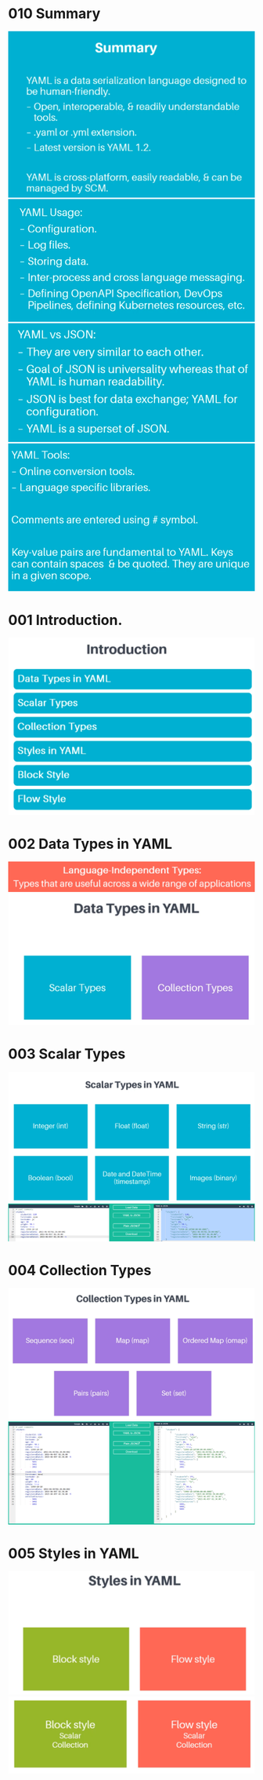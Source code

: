 # 010 Summary
![](Images/2022-10-15-17-53-08.png)
![](Images/2022-10-15-17-53-22.png)
![](Images/2022-10-15-17-53-36.png)
![](Images/2022-10-15-17-53-52.png)

# 001 Introduction.
![](Images/2022-10-15-21-35-27.png)

# 002 Data Types in YAML
![](Images/2022-10-15-21-37-05.png)
![](Images/2022-10-15-21-40-34.png)

# 003 Scalar Types
![](Images/2022-10-15-21-42-52.png)
![](Images/2022-10-15-21-47-46.png)

# 004 Collection Types
![](Images/2022-10-15-21-49-45.png)
![](Images/2022-10-15-21-54-26.png)

# 005 Styles in YAML
![](Images/2022-10-15-21-55-58.png)
![](Images/2022-10-15-21-57-02.png)